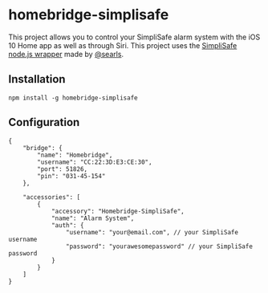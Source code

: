 # homebridge-simplisafe

This project allows you to control your SimpliSafe alarm system with the iOS 10 Home app as well as through Siri. This project uses the [SimpliSafe node.js wrapper](https://github.com/searls/simplisafe) made by [@searls](https://github.com/searls).

## Installation
    npm install -g homebridge-simplisafe

## Configuration
    {
        "bridge": {
            "name": "Homebridge",
            "username": "CC:22:3D:E3:CE:30",
            "port": 51826,
            "pin": "031-45-154"
        },

        "accessories": [
            {
                "accessory": "Homebridge-SimpliSafe",
                "name": "Alarm System",
                "auth": {
                    "username": "your@email.com", // your SimpliSafe username
                    "password": "yourawesomepassword" // your SimpliSafe password
                }
            }
        ]
    }
